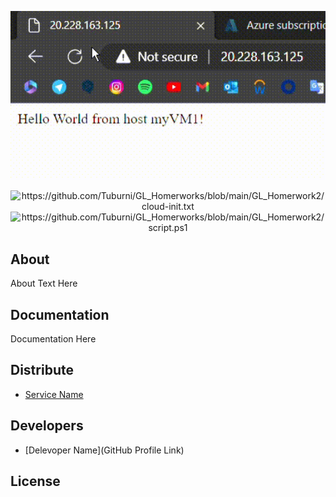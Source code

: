<p align="center">
      <img src="https://github.com/Tuburni/GL_Homerworks/blob/main/GL_Homerwork2/Video.gif" width="726">
</p>

<p align="center">
   <img src="" alt="https://github.com/Tuburni/GL_Homerworks/blob/main/GL_Homerwork2/cloud-init.txt">
   <img src="" alt="https://github.com/Tuburni/GL_Homerworks/blob/main/GL_Homerwork2/script.ps1">
</p>

## About

About Text Here

## Documentation

Documentation Here

## Distribute

- [Service Name](https://github.com/Tuburni/GL_Homerworks/blob/main/GL_Homerwork2/cloud-init.txt)


## Developers

- [Delevoper Name](GitHub Profile Link)

## License
